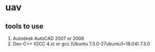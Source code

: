 # uav

## tools to use
1. Autodesk AutoCAD 2007 or 2008
2. Dev-C++ (GCC 4.x) or gcc (Ubuntu 7.3.0-27ubuntu1~18.04) 7.3.0
